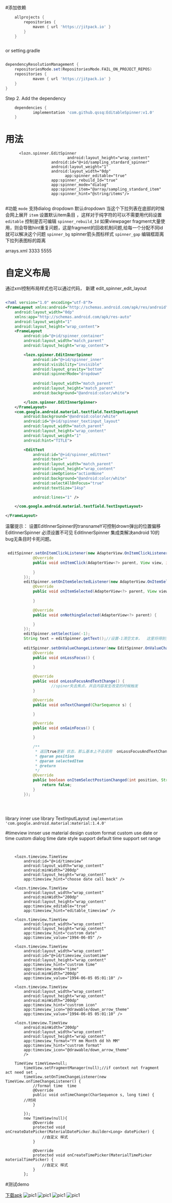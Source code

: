 #添加依赖
```groovy
	allprojects {
		repositories {
			maven { url 'https://jitpack.io' }
		}
	}



```
or setting.gradle
```groovy

dependencyResolutionManagement {
    repositoriesMode.set(RepositoriesMode.FAIL_ON_PROJECT_REPOS)
    repositories {
            maven { url 'https://jitpack.io' }
    }
}

```
Step 2. Add the dependency
```groovy
	dependencies {
	        implementation 'com.github.qssq:EditableSpinner:v1.0'
	}
```

# 用法
```
      <lozn.spinner.EditSpinner
                           android:layout_height="wrap_content"
                    android:id="@+id/sampling_stardard_spinner"
                    android:layout_weight="1"
                    android:layout_width="0dp"
                          app:spinner_editable="true"
                    app:spinner_rebuild_Id="true"
                    app:spinner_mode="dialog"
                    app:spinner_item="@array/sampling_standard_item"
                    app:spinner_hint="@string/items"/>


```
#功能
```mode``` 支持dialog dropdown 默认dropdown 当这个下拉列表在底部的时候会网上展开
```item``` 设置默认item条目 ，这样对于纯字符的可以不需要用代码设置
```editable``` 控制是否可编辑
```spinner_rebuild_Id``` 如果viewpager fragment大量使用，则会导致hint重复问题，这是fragment的回收机制问题,给每一个分配不同id就可以解决这个问题
```spinner_bg``` spinner箭头图标样式
```spinner_gap``` 编辑框距离下拉列表图标的距离


arrays.xml
<string-array name="items">
<item>3333</item>
<item>5555</item>
</string-array>
# 自定义布局
通过xml控制布局样式也可以通过代码，
新建 edit_spinner_edit_layout
```xml

<?xml version="1.0" encoding="utf-8"?>
<FrameLayout xmlns:android="http://schemas.android.com/apk/res/android"
    android:layout_width="0dp"
    xmlns:app="http://schemas.android.com/apk/res-auto"
    android:layout_weight="1"
    android:layout_height="wrap_content">
    <FrameLayout
        android:id="@+id/spinner_container"
        android:layout_width="match_parent"
        android:layout_height="wrap_content">

        <lozn.spinner.EditInnerSpinner
            android:id="@+id/spinner_inner"
            android:visibility="invisible"
            android:layout_gravity="bottom"
            android:spinnerMode="dropdown"
            
            android:layout_width="match_parent"
            android:layout_height="match_parent"
            android:background="@android:color/white">

        </lozn.spinner.EditInnerSpinner>
    </FrameLayout>
    <com.google.android.material.textfield.TextInputLayout
        android:background="@android:color/white"
        android:id="@+id/spinner_textinput_layout"
        android:layout_width="match_parent"
        android:layout_height="wrap_content"
        android:layout_weight="1"
        android:hint="TITLE">

        <EditText
            android:id="@+id/spinner_edittext"
            android:text=""
            android:layout_width="match_parent"
            android:layout_height="wrap_content"
            android:imeOptions="actionNone"
            android:background="@android:color/white"
            android:selectAllOnFocus="true"
            android:textSize="14sp"

            android:lines="1" />

    </com.google.android.material.textfield.TextInputLayout>

</FrameLayout>


```
温馨提示：
设置EditInnerSpinner的transnameY可控制drown弹出的位置偏移
EditInnerSpinner 必须设置不可见
EditInnerSpinner 集成类解决android 10的bug无条目时卡死问题。
```java

 editSpinner.setOnItemClickListener(new AdapterView.OnItemClickListener() {
            @Override
            public void onItemClick(AdapterView<?> parent, View view, int position, long id) {
                
            }
        });
        editSpinner.setOnItemSelectedListener(new AdapterView.OnItemSelectedListener() {
            @Override
            public void onItemSelected(AdapterView<?> parent, View view, int position, long id) {
                
            }

            @Override
            public void onNothingSelected(AdapterView<?> parent) {

            }
        });
        editSpinner.setSelection(-1);
        String text = editSpinner.getText();//设置-1清空文本，  这里将得到空
        
        editSpinner.setOnValueChangeListener(new EditSpinner.OnValueChangeListener() {
            @Override
            public void onLossFocus() {
                    
            }

            @Override
            public void onLossFocusAndTextChange() {
                    //spiner失去焦点，并且内容发生改变的时候触发
            }

            @Override
            public void onTextChanged(CharSequence s) {

            }

            @Override
            public void onGainFocus() {

            }

            /**
             * 返回true更新 状态，那么基本上不会调用  onLossFocusAndTextChange
             * @param position
             * @param selectedItem
             * @return
             */
            @Override
            public boolean onItemSelectPostionChanged(int position, String selectedItem) {
                return false;
            }
        });
        
        
        


```
library inner  use library TextInputLayout 
    ```implementation 'com.google.android.material:material:1.4.0'```

#timeview
innser use material design
custom format
custom use date or time
custom dialog time date style
support default time
support set range

```


    <lozn.timeview.TimeView
        android:id="@+id/timeview"
        android:layout_width="wrap_content"
        android:minWidth="200dp"
        android:layout_height="wrap_content"
        app:timeview_hint="choose date call back" />

    <lozn.timeview.TimeView
        android:layout_width="wrap_content"
        android:minWidth="200dp"
        android:layout_height="wrap_content"
        app:timeview_editable="true"
        app:timeview_hint="editable_timeview" />

    <lozn.timeview.TimeView
        android:layout_width="wrap_content"
        android:layout_height="wrap_content"
        app:timeview_hint="custrom date"
        app:timeview_value="1994-06-05" />

    <lozn.timeview.TimeView
        android:layout_width="wrap_content"
        android:id="@+id/timeview_customtime"
        android:layout_height="wrap_content"
        app:timeview_hint="custrom time"
        app:timeview_mode="time"
        android:minWidth="200dp"
        app:timeview_value="1994-06-05 05:01:10" />

    <lozn.timeview.TimeView
        android:layout_width="wrap_content"
        android:layout_height="wrap_content"
        android:minWidth="200dp"
        app:timeview_hint="custrom icon"
        app:timeview_icon="@drawable/down_arrow_theme"
        app:timeview_value="1994-06-05 05:01:10" />

    <lozn.timeview.TimeView
        android:minWidth="200dp"
        android:layout_width="wrap_content"
        android:layout_height="wrap_content"
        app:timeview_format="YY mm Month dd hh MM"
        app:timeview_hint="custrom format"
        app:timeview_icon="@drawable/down_arrow_theme"
        />

```


```
    TimeView timeView=null;
        timeView.setFragmentManager(null);//if context not fragment act need set ,
        timeView.setOnTimeChangeListener(new TimeView.onTimeChangeListener() {
            //format time  time
            @Override
            public void onTimeChange(CharSequence s, long time) {
        //时间
            }

        });
        new TimeView(null){
            @Override
            protected void onCreateDatePicker(MaterialDatePicker.Builder<Long> datePicker) {
                //自定义 样式
            }

            @Override
            protected void onCreateTimePicker(MaterialTimePicker materialTimePicker) {
                //自定义 样式
            }
        };
```
#测试demo

[下载apk](https://raw.githubusercontent.com/qssq/EditableSpinner/master/apk/app.apk)
![pic1](https://raw.githubusercontent.com/qssq/EditableSpinner/master/apk/pic1.jpg)
![pic1](https://raw.githubusercontent.com/qssq/EditableSpinner/master/apk/pic2.jpg)
![pic1](https://raw.githubusercontent.com/qssq/EditableSpinner/master/apk/pic3.jpg)
![pic1](https://raw.githubusercontent.com/qssq/EditableSpinner/master/apk/pic4.jpg)


